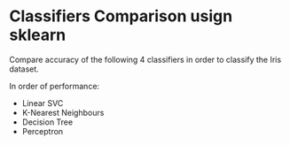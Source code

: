 # Classifiers Comparison usign sklearn

Compare accuracy of the following 4 classifiers in order to classify the Iris dataset.

In order of performance:

* Linear SVC
* K-Nearest Neighbours
* Decision Tree
* Perceptron
